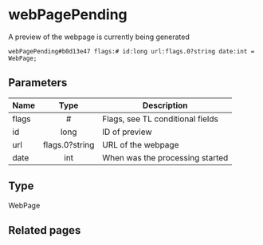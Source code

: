 # webPagePending
A preview of the webpage is currently being generated

```
webPagePending#b0d13e47 flags:# id:long url:flags.0?string date:int = WebPage;
```

## Parameters
| Name | Type | Description |
| ---- | :----: | ----------- |
| flags | # | Flags, see TL conditional fields |
| id | long | ID of preview |
| url | flags.0?string | URL of the webpage |
| date | int | When was the processing started |


## Type
WebPage

## Related pages
